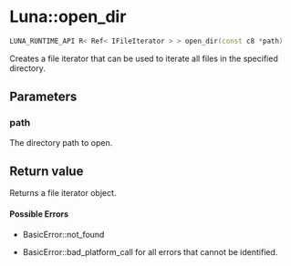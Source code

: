 # Luna::open_dir

```c++
LUNA_RUNTIME_API R< Ref< IFileIterator > > open_dir(const c8 *path)
```

Creates a file iterator that can be used to iterate all files in the specified directory. 



## Parameters
### path
The directory path to open. 

## Return value
Returns a file iterator object. 

#### Possible Errors
* BasicError::not_found

* BasicError::bad_platform_call for all errors that cannot be identified. 

